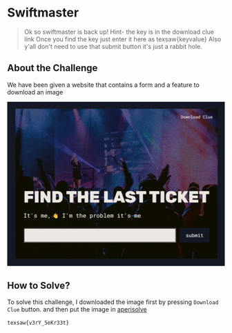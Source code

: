 # Swiftmaster
> Ok so swiftmaster is back up! Hint- the key is in the download clue link Once you find the key just enter it here as texsaw{keyvalue} Also y'all don't need to use that submit button it's just a rabbit hole.

## About the Challenge
We have been given a website that contains a form and a feature to download an image

![preview](images/preview.png)

## How to Solve?
To solve this challenge, I downloaded the image first by pressing `Download Clue` button. and then put the image in [aperisolve](https://www.aperisolve.com/)

```
texsaw{v3rY_5eKr33t}
```
